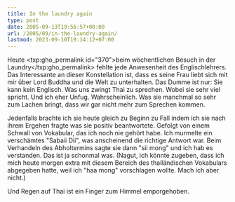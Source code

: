 ```yaml
---
title: In the laundry again
type: post
date: 2005-09-13T19:56:57+00:00
url: /2005/09/in-the-laundry-again/
lastmod: 2023-09-10T19:14:12+07:00
---
```

Heute <txp:gho_permalink id="370">beim wöchentlichen Besuch in der Laundry</txp:gho_permalink> fehlte jede Anwesenheit des Englischlehrers. Das Interessante an dieser Konstellation ist, dass es seine Frau liebt sich mit mir über Lord Buddha und die Welt zu unterhalten. Das Dumme ist nur: Sie kann kein Englisch. Was uns zwingt Thai zu sprechen. Wobei sie sehr viel spricht. Und ich eher Unfug. Wahrscheinlich. Was sie manchmal so sehr zum Lachen bringt, dass wir gar nicht mehr zum Sprechen kommen.

Jedenfalls brachte ich sie heute gleich zu Beginn zu Fall indem ich sie nach ihrem Ergehen fragte was sie positiv beantwortete. Gefolgt von einem Schwall von Vokabular, das ich noch nie gehört habe. Ich murmelte ein verschämtes "Sabaii Dii", was anscheinend die richtige Antwort war. Beim Verhandeln des Abholtermins sagte sie dann "sii mong" und ich hab es verstanden. Das ist ja schonmal was. (Nagut, ich könnte zugeben, dass ich mich heute morgen extra mit diesem Bereich des thailändischen Vokabulars abgegeben hatte, weil ich "haa mong" vorschlagen wollte. Mach ich aber nicht.)

Und Regen auf Thai ist ein Finger zum Himmel emporgehoben.
